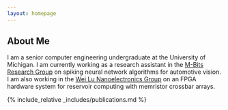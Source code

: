 ```yaml
---
layout: homepage
---
```


## About Me

I am a senior computer engineering undergraduate at the University of Michigan. I am currently working as a research assistant in the 
<a href="https://web.eecs.umich.edu/~reetudas/researchgroup.html" target="_blank">M-Bits Research Group</a> on spiking neural network
algorithms for automotive vision. I am also working in the <a href="https://lugroup.engin.umich.edu" target="_blank">Wei Lu Nanoelectronics Group</a>
on an FPGA hardware system for reservoir computing with memristor crossbar arrays.

<!---
## Research Interests

- **Computer Vision:** image recognition, image generation, video captioning
- **Machine Learning:** meta-learning, incremental learning, transfer learning

## News

- **[Feb. 2020]** Our paper about incremental learning is accepted to CVPR 2020.
- **[Feb. 2020]** We will host the ACM Multimedia Asia 2020 conference in Singapore!
- **[Sept. 2019]** Our paper about few-shot learning is accepted to NeurIPS 2019.
- **[Mar. 2019]** Our paper about few-shot learning is accepted to CVPR 2019.

{% include_relative _includes/publications.md %}

{% include_relative _includes/services.md %}
-->
{% include_relative _includes/publications.md %}
